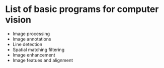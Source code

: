 # List of basic programs for computer vision

- Image processing
- Image annotations
- Line detection
- Spatial matching filtering
- Image enhancement
- Image featues and alignment
